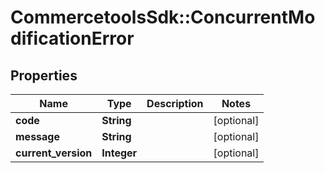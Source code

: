 # CommercetoolsSdk::ConcurrentModificationError

## Properties
Name | Type | Description | Notes
------------ | ------------- | ------------- | -------------
**code** | **String** |  | [optional] 
**message** | **String** |  | [optional] 
**current_version** | **Integer** |  | [optional] 

